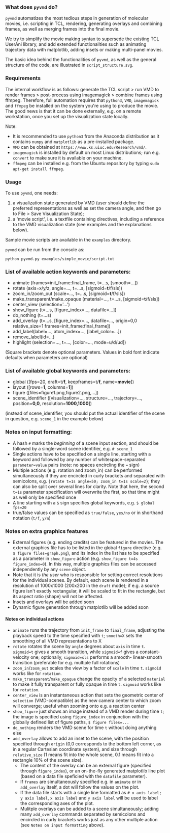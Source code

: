 ### What does `pyvmd` do?

`pyvmd` automatizes the most tedious steps in generation of molecular
movies, i.e. scripting in TCL, rendering, generating overlays and
combining frames, as well as merging frames into the final movie.

We try to simplify the movie making syntax to supersede the existing
TCL UserAni library, and add extended functionalities such as
animating trajectory data with matplotlib, adding insets or
making multi-panel movies.

The basic idea behind the functionalities of `pyvmd`, as well as the
general structure of the code, are illustrated in `script_structure.svg`.

### Requirements

The internal workflow is as follows: generate the TCL script > run VMD
to render frames > post-process using imagemagick > combine frames
using ffmpeg. Therefore, full automation requires that `python3`, `VMD`,
`imagemagick` and `ffmpeg` be installed on the system you're using
to produce the movie. The good news is that it can be done externally,
e.g. on a remote workstation, once you set up the visualization state
locally.

Note:
+ It is recommended to use `python3` from the Anaconda distribution
as it contains `numpy` and `matplotlib` as a pre-installed package.
+ `VMD` can be obtained at `https://www.ks.uiuc.edu/Research/vmd/`.
+ `imagemagick` is installed by default on most Linux distributions;
run e.g. `convert` to make sure it is available on your machine.
+ `ffmpeg` can be installed e.g. from the Ubuntu repository by
typing `sudo apt-get install ffmpeg`.

### Usage

To use `pyvmd`, one needs:

1. a visualization state generated by VMD (user should define the
preferred representations as well as set the camera angle, and then
go to File > Save Visualization State);
1. a 'movie script', i.e. a textfile containing directives, including
a reference to the VMD visualization state (see examples and the
explanations below).

Sample movie scripts are available in the `examples` directory.

`pyvmd` can be run from the console as:

 `python pyvmd.py examples/simple_movie/script.txt`

### List of available action keywords and parameters:

+ animate (frames=init_frame:final_frame, t=...s, \[smooth=...\])
+ rotate (axis=x/y/z, angle=..., t=...s, \[sigmoid=**t**/f/sls\])
+ zoom_in/zoom_out (scale=..., t=...s, \[sigmoid=**t**/f/sls\])
+ make_transparent/make_opaque (material=..., t=...s,  \[sigmoid=**t**/f/sls\])
+ center_view (selection='...')
+ show_figure (t=...s, \[figure_index=..., datafile=...\])
+ do_nothing (t=...s)
+ add_overlay (t=...s, \[figure_index=..., datafile=..., origin=0,0
relative_size=1 frames=init_frame:final_frame\])
+ add_label(label=..., atom_index=..., \[label_color=...\])
+ remove_label(id=...)
+ highlight (selection=..., t=..., \[color=..., mode=u/d/ud\])

(Square brackets denote optional parameters. Values in bold font
indicate defaults when parameters are optional)

### List of available global keywords and parameters:

+ global (\[fps=20, draft=t/**f**, keepframes=t/**f**, name=**movie**\])
+ layout (\[rows=**1**, columns=**1**\])
+ figure (\[files=figure1.png,figure2.png,...\])
+ scene_identifier (\[visualization=..., structure=..., trajectory=...,
position=**0,0**, resolution=**1000,1000**\])

(instead of scene_identifier, you should put the actual identifier
of the scene in question, e.g. `scene_1` in the example below)

### Notes on input formatting:

+ A hash `#` marks the *beginning* of a scene input section, and should
be followed by a single-word scene identifier,  e.g. `# scene_1`
+ Single actions have to be specified on a single line, starting with
a keyword and followed by any number of whitespace-separated
 `parameter=value` pairs (note: no spaces encircling the `=` sign)
+ Multiple actions (e.g. rotation and zoom_in) can be performed
simultaneously if they are encircled in curly brackets and separated
with semicolons, e.g. `{rotate t=1s angle=50; zoom_in t=1s scale=2}`;
they can also be split over several lines for clarity. Note that here,
the second `t=1s` parameter specification will overwrite the first, so
that time might as well only be specified once
+ A line starting with a `$` sign specifies global keywords, e.g.
`$ global fps=20`
+ true/false values can be specified as `true/false`, `yes/no` or in
shorthand notation (`t/f`, `y/n`)

### Notes on extra graphics features

+ External figures (e.g. ending credits) can be featured in the movies.
The external graphics file has to be listed in the global `figure`
directive (e.g. `$ figure files=graph.png`), and its index in the list
has to be specified as a parameter in `show_figure` action (e.g.
`show_figure t=4s figure_index=0`). In this way, multiple graphics files
can be accessed independently by any `scene` object.
+ Note that it is *the user* who is responsible for setting correct
resolutions for the individual scenes. By default, each scene is
rendered in a resolution of 1000x1000 (200x200 in the `draft` mode);
if e.g. a source figure isn't exactly rectangular, it will be scaled to
fit in the rectangle, but its aspect ratio (shape) will not be affected.
+ Insets and overlays will be added soon
+ Dynamic figure generation through matplotlib will be added soon

#### Notes on individual actions

+ `animate` runs the trajectory from `init_frame` to `final_frame`,
adjusting the playback speed to the time specified with `t`;
`smooth=X` sets the smoothing of all VMD representations to X
+ `rotate` rotates the scene by `angle` degrees about `axis` in time `t`.
`sigmoid=t` gives a smooth transition, while `sigmoid=f` gives a
constant-velocity one; optionally, `sigmoid=sls` performs a smooth-
linear-smooth transition (preferable for e.g. multiple full rotations)
+ `zoom_in`/`zoom_out` scales the view by a factor of `scale` in time `t`.
`sigmoid` works like for `rotation`.
+ `make_transparent`/`make_opaque` change the opacity of a selected
`material` to make it fully transparent or fully opaque in time `t`.
`sigmoid` works like for `rotation`.
+ `center_view` is an instantaneous action that sets the geometric
center of `selection` (VMD-compatible) as the new camera center to
which zoom will converge; useful when zooming onto e.g. a reaction center
+ `show_figure` just shows an image instead of a VMD render during time
`t`; the image is specified using `figure_index` in conjunction with
 the globally defined list of figure paths, `$ figure files=...`
 + `do_nothing` renders the VMD scene for time `t` without doing
 anything else
 + `add_overlay` allows to add an inset to the scene, with the position
 specified through `origin` (0,0  corresponds to the bottom left corner,
 as in a regular Cartesian coordinate system), and size through
 `relative_size` (1 means fit into the whole  scene, 0.1 means fit into
 a rectangle 10% of the scene size).
    + The content of the overlay can be  an external figure (specified
    through `figure_index`), or an on-the-fly  generated matplotlib line
    plot (based on a data file speficied with the `datafile` parameter).
    + If `frames` are simultaneously specified  e.g. in `animate` or
    in `add_overlay` itself, a dot will follow the values on the plot.
    + If the  data file starts with a single line formatted as
    `# x axis label; y axis label`, `x axis label` and `y axis label`
    will be used to label the corresponding axes of the plot.
    + Mulitple overlays can be added to a scene simultaneously; adding
    many `add_overlay` commands separated by semicolons and encircled
    in curly brackets works just as any other multiple action (see
    `Notes on input formatting` above).